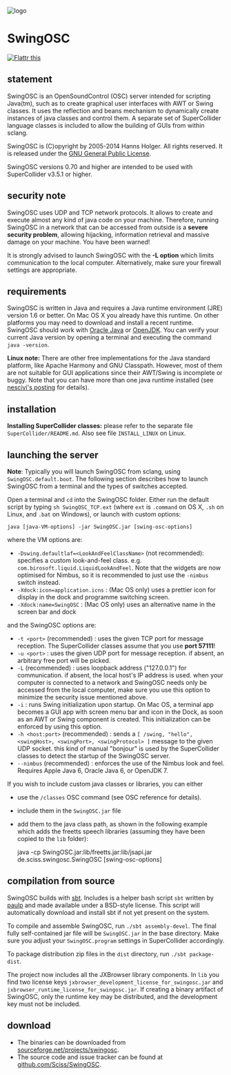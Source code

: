 ![logo](http://sciss.de/swingOSC/application.png)

# SwingOSC

[![Flattr this](http://api.flattr.com/button/flattr-badge-large.png)](https://flattr.com/submit/auto?user_id=sciss&url=https%3A%2F%2Fgithub.com%2FSciss%2FSwingOSC&title=SwingOSC%20Server&language=Java&tags=github&category=software)

## statement

SwingOSC is an OpenSoundControl (OSC) server intended for scripting Java(tm), such as to create graphical user interfaces with AWT or Swing classes. It uses the reflection and beans mechanism to dynamically create instances of java classes and control them. A separate set of SuperCollider language classes is included to allow the building of GUIs from within sclang.

SwingOSC is (C)opyright by 2005-2014 Hanns Holger. All rights reserved. It is released under the [GNU General Public License](http://github.com/Sciss/SwingOSC/blob/master/licenses/SwingOSC-License.txt).

SwingOSC versions 0.70 and higher are intended to be used with SuperCollider v3.5.1 or higher.

## security note

SwingOSC uses UDP and TCP network protocols. It allows to create and execute almost any kind of java code on your machine. Therefore, running SwingOSC in a network that can be accessed from outside is a __severe security problem__, allowing hijacking, information retrieval and massive damage on your machine. You have been warned!

It is strongly advised to launch SwingOSC with the __-L option__ which limits communication to the local computer. Alternatively, make sure your firewall settings are appropriate.

## requirements

SwingOSC is written in Java and requires a Java runtime environment (JRE) version 1.6 or better. On Mac OS X you already have this runtime. On other platforms you may need to download and install a recent runtime. SwingOSC should work with [Oracle Java](http://java.com) or [OpenJDK](http://openjdk.java.net/). You can verify your current Java version by opening a terminal and executing the command `java -version`.

__Linux note:__ There are other free implementations for the Java standard platform, like Apache Harmony and GNU Classpath. However, most of them are not suitable for GUI applications since their AWT/Swing is incomplete or buggy. Note that you can have more than one java runtime installed (see [nescivi's posting](www.nabble.com/swingOSC-installation-on-Linux-Ubuntu-7.04-t4638827.html) for details).

## installation

__Installing SuperCollider classes:__ please refer to the separate file `SuperCollider/README.md`. Also see file `INSTALL_LINUX` on Linux.

## launching the server

__Note__: Typically you will launch SwingOSC from sclang, using `SwingOSC.default.boot`. The following section describes how to launch SwingOSC from a terminal and the types of switches accepted.

Open a terminal and `cd` into the SwingOSC folder. Either run the default script by typing `sh SwingOSC_TCP.ext` (where `ext` is `.command` on OS X, `.sh` on Linux, and `.bat` on Windows), or launch with custom options:

    java [java-VM-options] -jar SwingOSC.jar [swing-osc-options]

where the VM options are:

 - `-Dswing.defaultlaf=<LookAndFeelClassName>` (not recommended): specifies a custom look-and-feel class. e.g. `com.birosoft.liquid.LiquidLookAndFeel`. Note that the widgets are now optimised for Nimbus, so it is recommended to just use the `-nimbus` switch instead.
 - `-Xdock:icon=application.icns` : (Mac OS only) uses a prettier icon for display in the dock and programme switching screen.
 - `-Xdock:name=SwingOSC` : (Mac OS only) uses an alternative name in the screen bar and dock

and the SwingOSC options are:

 - `-t <port>` (recommended) : uses the given TCP port for message reception. The SuperCollider classes assume that you use __port 57111__!
 - `-u <port>` : uses the given UDP port for message reception. if absent, an arbitrary free port will be picked.
 - `-L` (recommended) : uses loopback address ("127.0.0.1") for communication. if absent, the local host's IP address is used. when your computer is connected to a network and SwingOSC needs only be accessed from the local computer, make sure you use this option to minimize the security issue mentioned above.
 - `-i` : runs Swing initialization upon startup. On Mac OS, a terminal app becomes a GUI app with screen menu bar and icon in the Dock, as soon as an AWT or Swing component is created. This initialization can be enforced by using this option.
 - `-h <host:port>` (recommended) : sends a `[ /swing, "hello", <swingHost>, <swingPort>, <swingProtocol> ]` message to the given UDP socket. this kind of manual "bonjour" is used by the SuperCollider classes to detect the startup of the SwingOSC server.
 - `--nimbus` (recommended) : enforces the use of the Nimbus look and feel. Requires Apple Java 6, Oracle Java 6, or OpenJDK 7.

If you wish to include custom java classes or libraries, you can either

 - use the `/classes` OSC command (see OSC reference for details).
 - include them in the `SwingOSC.jar` file
 - add them to the java class path, as shown in the following example which adds the freetts speech libraries (assuming they have been copied to the `lib` folder):

    java -cp SwingOSC.jar:lib/freetts.jar:lib/jsapi.jar de.sciss.swingosc.SwingOSC [swing-osc-options]

## compilation from source

SwingOSC builds with [sbt](http://www.scala-sbt.org/). Includes is a helper bash script `sbt` written by [paulp](https://github.com/paulp/sbt-extras) and made available under a BSD-style license. This script will automatically download and install sbt if not yet present on the system.

To compile and assemble SwingOSC, run `./sbt assembly-devel`. The final fully self-contained jar file will be `SwingOSC.jar` in the base directory. Make sure you adjust your `SwingOSC.program` settings in SuperCollider accordingly.

To package distribution zip files in the `dist` directory, run `./sbt package-dist`.

The project now includes all the JXBrowser library components. In `lib` you find two license keys `jxbrowser_development_license_for_swingosc.jar` and `jxbrowser_runtime_license_for_swingosc.jar`. If creating a binary artifact of SwingOSC, only the runtime key may be distributed, and the development key must not be included.

## download

 - The binaries can be downloaded from [sourceforge.net/projects/swingosc](http://sourceforge.net/projects/swingosc/).
 - The source code and issue tracker can be found at [github.com/Sciss/SwingOSC](http://github.com/Sciss/SwingOSC).
